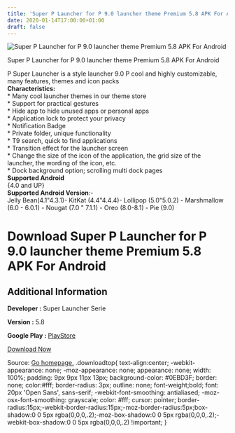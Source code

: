 ```yaml
---
title: 'Super P Launcher for P 9.0 launcher theme Premium 5.8 APK For Android'
date: 2020-01-14T17:00:00+01:00
draft: false
---
```


![Super P Launcher for P 9.0 launcher theme Premium 5.8 APK For Android](https://i2.wp.com/apkhome.net/wp-content/uploads/2020/01/Super-P-Launcher-for-P-9.0-launcher-theme-Premium-5.8.png "Super P Launcher for P 9.0 launcher theme Premium 5.8 APK For Android")

  

Super P Launcher for P 9.0 launcher theme Premium 5.8 APK For Android

P Super Launcher is a style launcher 9.0 P cool and highly customizable, many features, themes and icon packs  
**Characteristics:**  
\* Many cool launcher themes in our theme store  
\* Support for practical gestures  
\* Hide app to hide unused apps or personal apps  
\* Application lock to protect your privacy  
\* Notification Badge  
\* Private folder, unique functionality  
\* T9 search, quick to find applications  
\* Transition effect for the launcher screen  
\* Change the size of the icon of the application, the grid size of the launcher, the wording of the icon, etc.  
\* Dock background option; scrolling multi dock pages  
**Supported Android**  
{4.0 and UP}  
**Supported Android Version**:-  
Jelly Bean(4.1"4.3.1)- KitKat (4.4"4.4.4)- Lollipop (5.0"5.0.2) - Marshmallow (6.0 - 6.0.1) - Nougat (7.0 " 7.1.1) - Oreo (8.0-8.1) - Pie (9.0)

Download Super P Launcher for P 9.0 launcher theme Premium 5.8 APK For Android
==============================================================================

Additional Information
----------------------

**Developer :** Super Launcher Serie

**Version :** 5.8

**Google Play :** [PlayStore](https://play.google.com/store/apps/details?id=launcher.super.p.launcher)

  

[Download Now](https://store4app.co/post/super-p-launcher-for-p-9-0-launcher-theme-premium-5-8-apk-for-android_1579015121)

  
Source: [Go homepage.](https://store4app.co/post/super-p-launcher-for-p-9-0-launcher-theme-premium-5-8-apk-for-android_1579015121) .downloadtop{ text-align:center; -webkit-appearance: none; -moz-appearance: none; appearance: none; width: 100%; padding: 9px 9px 11px 13px; background-color: #0EBD3F; border: none; color:#fff; border-radius: 3px; outline: none; font-weight;bold; font: 20px 'Open Sans', sans-serif; -webkit-font-smoothing: antialiased; -moz-osx-font-smoothing: grayscale; color: #fff; cursor: pointer; border-radius:15px;-webkit-border-radius:15px;-moz-border-radius:5px;box-shadow:0 0 5px rgba(0,0,0,.2);-moz-box-shadow:0 0 5px rgba(0,0,0,.2);-webkit-box-shadow:0 0 5px rgba(0,0,0,.2) !important; }